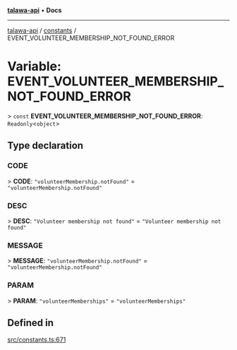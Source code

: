 [**talawa-api**](../../README.md) • **Docs**

***

[talawa-api](../../modules.md) / [constants](../README.md) / EVENT\_VOLUNTEER\_MEMBERSHIP\_NOT\_FOUND\_ERROR

# Variable: EVENT\_VOLUNTEER\_MEMBERSHIP\_NOT\_FOUND\_ERROR

\> `const` **EVENT\_VOLUNTEER\_MEMBERSHIP\_NOT\_FOUND\_ERROR**: `Readonly`\<`object`\>

## Type declaration

### CODE

\> **CODE**: `"volunteerMembership.notFound"` = `"volunteerMembership.notFound"`

### DESC

\> **DESC**: `"Volunteer membership not found"` = `"Volunteer membership not found"`

### MESSAGE

\> **MESSAGE**: `"volunteerMembership.notFound"` = `"volunteerMembership.notFound"`

### PARAM

\> **PARAM**: `"volunteerMemberships"` = `"volunteerMemberships"`

## Defined in

[src/constants.ts:671](https://github.com/PalisadoesFoundation/talawa-api/blob/a6e7ac91b581c9109559657faf0f934f3eb41fe7/src/constants.ts#L671)

